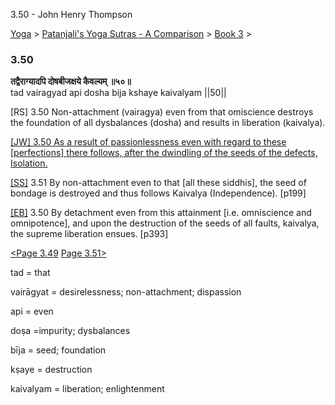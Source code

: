 3.50 - John Henry Thompson 

[Yoga](../../../yoga.html)‎ > ‎[Patanjali's Yoga Sutras - A Comparison](../../patanjani.html)‎ > ‎[Book 3](../book-3.html)‎ > ‎

### 3.50

**तद्वैराग्यादपि दोषबीजक्षये कैवल्यम् ॥५०॥**  
tad vairagyad api dosha bija kshaye kaivalyam ||50||  
  
\[RS\] 3.50 Non-attachment (vairagya) even from that omiscience destroys the foundation of all dysbalances (dosha) and results in liberation (kaivalya).  
  
[\[JW\] 3.50 As a result of passionlessness even with regard to these \[perfections\] there follows, after the dwindling of the seeds of the defects, Isolation.](http://books.google.com/books?id=YzFImjtOxUwC&pg=PA284&ci=172%2C604%2C736%2C88&source=bookclip)  
  
[\[SS\]](http://www.amazon.com/Yoga-Sutras-Patanjali-Commentary-Satchidananda/dp/0932040381) 3.51 By non-attachment even to that \[all these siddhis\], the seed of bondage is destroyed and thus follows Kaivalya (Independence). \[p199\]  
  
[\[EB\]](http://www.amazon.com/Yoga-Sutras-Patanjali-Translation-Commentary/dp/0865477361/ref=sr_1_1?ie=UTF8&s=books&qid=1250508322&sr=1-1) 3.50 By detachment even from this attainment \[i.e. omniscience and omnipotence\], and upon the destruction of the seeds of all faults, kaivalya, the supreme liberation ensues. \[p393\]  
  
  
[<Page 3.49](349.html)  [Page 3.51>](351.html)  

tad = that  
  
vairāgyat = desirelessness; non-attachment; dispassion  
  
api = even  
  
doṣa =impurity; dysbalances  
  
bīja = seed; foundation  
  
kṣaye = destruction  
  
kaivalyam = liberation; enlightenment

